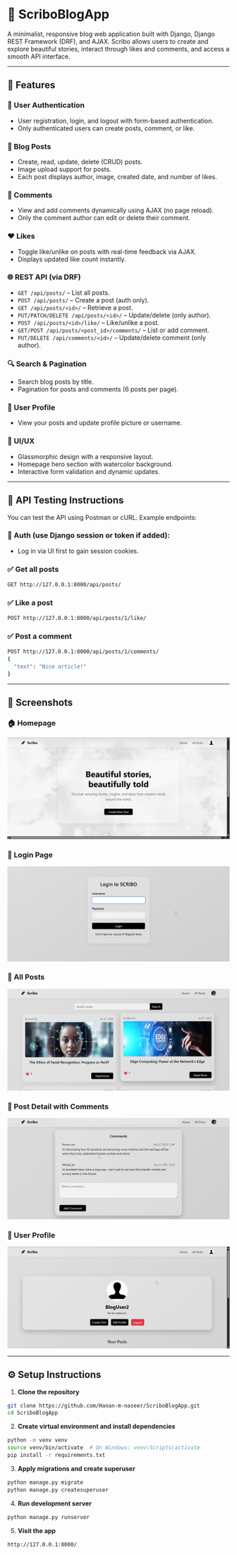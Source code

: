 # 📓 ScriboBlogApp

A minimalist, responsive blog web application built with Django, Django REST Framework (DRF), and AJAX. Scribo allows users to create and explore beautiful stories, interact through likes and comments, and access a smooth API interface.

---

## 🚀 Features

### 👤 User Authentication
- User registration, login, and logout with form-based authentication.
- Only authenticated users can create posts, comment, or like.

### 📝 Blog Posts
- Create, read, update, delete (CRUD) posts.
- Image upload support for posts.
- Each post displays author, image, created date, and number of likes.

### 💬 Comments
- View and add comments dynamically using AJAX (no page reload).
- Only the comment author can edit or delete their comment.

### ❤️ Likes
- Toggle like/unlike on posts with real-time feedback via AJAX.
- Displays updated like count instantly.

### 🌐 REST API (via DRF)
- `GET /api/posts/` – List all posts.
- `POST /api/posts/` – Create a post (auth only).
- `GET /api/posts/<id>/` – Retrieve a post.
- `PUT/PATCH/DELETE /api/posts/<id>/` – Update/delete (only author).
- `POST /api/posts/<id>/like/` – Like/unlike a post.
- `GET/POST /api/posts/<post_id>/comments/` – List or add comment.
- `PUT/DELETE /api/comments/<id>/` – Update/delete comment (only author).

### 🔍 Search & Pagination
- Search blog posts by title.
- Pagination for posts and comments (6 posts per page).

### 👤 User Profile
- View your posts and update profile picture or username.

### 💎 UI/UX
- Glassmorphic design with a responsive layout.
- Homepage hero section with watercolor background.
- Interactive form validation and dynamic updates.

---

## 🧪 API Testing Instructions

You can test the API using Postman or cURL. Example endpoints:

### 🔐 Auth (use Django session or token if added):
- Log in via UI first to gain session cookies.

### ✅ Get all posts
```bash
GET http://127.0.0.1:8000/api/posts/
```

### ✅ Like a post
```bash
POST http://127.0.0.1:8000/api/posts/1/like/
```

### ✅ Post a comment
```bash
POST http://127.0.0.1:8000/api/posts/1/comments/
{
  "text": "Nice article!"
}
```

---

## 📸 Screenshots

### 🏠 Homepage
![Homepage](Screenshots/home.png)

### 🔐 Login Page
![Login](Screenshots/login.png)

### 📰 All Posts
![Posts](Screenshots/posts.png)

### 📝 Post Detail with Comments
![Post Detail](Screenshots/comments.png)

### 👤 User Profile
![Profile](Screenshots/profile.png)


---

## ⚙️ Setup Instructions

1. **Clone the repository**
```bash
git clone https://github.com/Hanan-m-naseer/ScriboBlogApp.git
cd ScriboBlogApp
```

2. **Create virtual environment and install dependencies**
```bash
python -m venv venv
source venv/bin/activate  # On Windows: venv\Scripts\activate
pip install -r requirements.txt
```

3. **Apply migrations and create superuser**
```bash
python manage.py migrate
python manage.py createsuperuser
```

4. **Run development server**
```bash
python manage.py runserver
```

5. **Visit the app**
```
http://127.0.0.1:8000/
```

